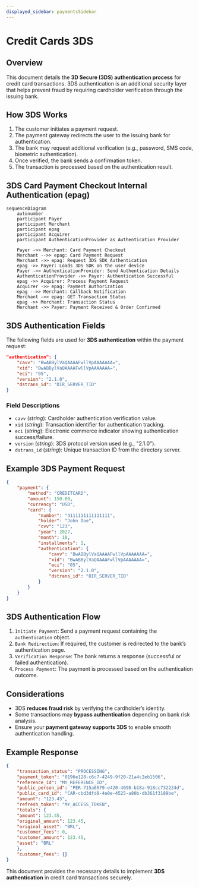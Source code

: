```yaml
---
displayed_sidebar: paymentsSidebar
---
```


# Credit Cards 3DS

## Overview

This document details the **3D Secure (3DS) authentication process** for credit card transactions. 3DS authentication is an additional security layer that helps prevent fraud by requiring cardholder verification through the issuing bank.

## How 3DS Works

1. The customer initiates a payment request.
2. The payment gateway redirects the user to the issuing bank for authentication.
3. The bank may request additional verification (e.g., password, SMS code, biometric authentication).
4. Once verified, the bank sends a confirmation token.
5. The transaction is processed based on the authentication result.

## 3DS Card Payment Checkout Internal Authentication (epag)

```mermaid
sequenceDiagram
    autonumber
    participant Payer
    participant Merchant
    participant epag
    participant Acquirer
    participant AuthenticationProvider as Authentication Provider

    Payer ->> Merchant: Card Payment Checkout
    Merchant -->> epag: Card Payment Request
    Merchant ->> epag: Request 3DS SDK Authentication
    epag ->> Payer: Loads 3DS SDK on the user device
    Payer ->> AuthenticationProvider: Send Authentication Details
    AuthenticationProvider ->> Payer: Authentication Successful
    epag ->> Acquirer: Process Payment Request
    Acquirer ->> epag: Payment Authorization
    epag -->> Merchant: Callback Notification
    Merchant ->> epag: GET Transaction Status
    epag ->> Merchant: Transaction Status
    Merchant ->> Payer: Payment Received & Order Confirmed
```

## 3DS Authentication Fields

The following fields are used for **3DS authentication** within the payment request:

```json
"authentication": {
    "cavv": "BwABBylVaQAAAAFwllVpAAAAAAA=",
    "xid": "BwABBylVaQAAAAFwllVpAAAAAAA=",
    "eci": "05",
    "version": "2.1.0",
    "dstrans_id": "DIR_SERVER_TID"
}
```

### Field Descriptions

- `cavv` (*string*): Cardholder authentication verification value.
- `xid` (*string*): Transaction identifier for authentication tracking.
- `eci` (*string*): Electronic commerce indicator showing authentication success/failure.
- `version` (*string*): 3DS protocol version used (e.g., "2.1.0").
- `dstrans_id` (*string*): Unique transaction ID from the directory server.

## Example 3DS Payment Request

```json
{
    "payment": {
        "method": "CREDITCARD",
        "amount": 150.00,
        "currency": "USD",
        "card": {
            "number": "4111111111111111",
            "holder": "John Doe",
            "cvv": "123",
            "year": 2027,
            "month": 10,
            "installments": 1,
            "authentication": {
                "cavv": "BwABBylVaQAAAAFwllVpAAAAAAA=",
                "xid": "BwABBylVaQAAAAFwllVpAAAAAAA=",
                "eci": "05",
                "version": "2.1.0",
                "dstrans_id": "DIR_SERVER_TID"
            }
        }
    }
}
```

## 3DS Authentication Flow

1. `Initiate Payment`: Send a payment request containing the `authentication` object.
2. `Bank Redirection`: If required, the customer is redirected to the bank’s authentication page.
3. `Verification Response`: The bank returns a response (successful or failed authentication).
4. `Process Payment`: The payment is processed based on the authentication outcome.

## Considerations

- 3DS **reduces fraud risk** by verifying the cardholder’s identity.
- Some transactions may **bypass authentication** depending on bank risk analysis.
- Ensure your **payment gateway supports 3DS** to enable smooth authentication handling.

## Example Response

```json
{
    "transaction_status": "PROCESSING",
    "payment_token": "0196e128-c6c7-4249-9f20-21a4c2eb1506",
    "reference_id": "MY_REFERENCE_ID",
    "public_person_id": "PER-715a6579-e420-4098-b18a-918cc732224d",
    "public_card_id": "CAR-cbd3dfd8-4e0e-4525-a80b-db361f3189be",
    "amount": "123.45",
    "refresh_token": "MY_ACCESS_TOKEN",
    "totals": {
    "amount": 123.45,
    "original_amount": 123.45,
    "original_asset": "BRL",
    "customer_fees": 0,
    "customer_amount": 123.45,
    "asset": "BRL"
    },
    "customer_fees": {}
}
```

This document provides the necessary details to implement **3DS authentication** in credit card transactions securely.

